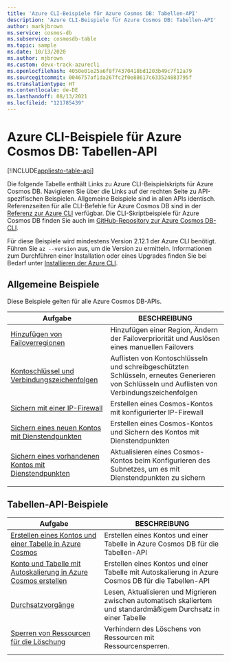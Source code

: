 ```yaml
---
title: 'Azure CLI-Beispiele für Azure Cosmos DB: Tabellen-API'
description: 'Azure CLI-Beispiele für Azure Cosmos DB: Tabellen-API'
author: markjbrown
ms.service: cosmos-db
ms.subservice: cosmosdb-table
ms.topic: sample
ms.date: 10/13/2020
ms.author: mjbrown
ms.custom: devx-track-azurecli
ms.openlocfilehash: 4050e01e25a6f8f74370418bd1203b49c7f12a79
ms.sourcegitcommit: 0046757af1da267fc2f0e88617c633524883795f
ms.translationtype: HT
ms.contentlocale: de-DE
ms.lasthandoff: 08/13/2021
ms.locfileid: "121785439"
---
```

# <a name="azure-cli-samples-for-azure-cosmos-db-table-api"></a>Azure CLI-Beispiele für Azure Cosmos DB: Tabellen-API
[!INCLUDE[appliesto-table-api](../includes/appliesto-table-api.md)]

Die folgende Tabelle enthält Links zu Azure CLI-Beispielskripts für Azure Cosmos DB. Navigieren Sie über die Links auf der rechten Seite zu API-spezifischen Beispielen. Allgemeine Beispiele sind in allen APIs identisch. Referenzseiten für alle CLI-Befehle für Azure Cosmos DB sind in der [Referenz zur Azure CLI](/cli/azure/cosmosdb) verfügbar. Die CLI-Skriptbeispiele für Azure Cosmos DB finden Sie auch im [GitHub-Repository zur Azure Cosmos DB-CLI](https://github.com/Azure-Samples/azure-cli-samples/tree/master/cosmosdb).

Für diese Beispiele wird mindestens Version 2.12.1 der Azure CLI benötigt. Führen Sie `az --version` aus, um die Version zu ermitteln. Informationen zum Durchführen einer Installation oder eines Upgrades finden Sie bei Bedarf unter [Installieren der Azure CLI](/cli/azure/install-azure-cli).

## <a name="common-samples"></a>Allgemeine Beispiele

Diese Beispiele gelten für alle Azure Cosmos DB-APIs.

|Aufgabe | BESCHREIBUNG |
|---|---|
| [Hinzufügen von Failoverregionen](../scripts/cli/common/regions.md?toc=%2fcli%2fazure%2ftoc.json) | Hinzufügen einer Region, Ändern der Failoverpriorität und Auslösen eines manuellen Failovers|
| [Kontoschlüssel und Verbindungszeichenfolgen](../scripts/cli/common/keys.md?toc=%2fcli%2fazure%2ftoc.json) | Auflisten von Kontoschlüsseln und schreibgeschützten Schlüsseln, erneutes Generieren von Schlüsseln und Auflisten von Verbindungszeichenfolgen|
| [Sichern mit einer IP-Firewall](../scripts/cli/common/ipfirewall.md?toc=%2fcli%2fazure%2ftoc.json)| Erstellen eines Cosmos-Kontos mit konfigurierter IP-Firewall|
| [Sichern eines neuen Kontos mit Dienstendpunkten](../scripts/cli/common/service-endpoints.md?toc=%2fcli%2fazure%2ftoc.json)| Erstellen eines Cosmos-Kontos und Sichern des Kontos mit Dienstendpunkten|
| [Sichern eines vorhandenen Kontos mit Dienstendpunkten](../scripts/cli/common/service-endpoints-ignore-missing-vnet.md?toc=%2fcli%2fazure%2ftoc.json)| Aktualisieren eines Cosmos-Kontos beim Konfigurieren des Subnetzes, um es mit Dienstendpunkten zu sichern|
|||

## <a name="table-api-samples"></a>Tabellen-API-Beispiele

|Aufgabe | BESCHREIBUNG |
|---|---|
| [Erstellen eines Kontos und einer Tabelle in Azure Cosmos](../scripts/cli/table/create.md?toc=%2fcli%2fazure%2ftoc.json)| Erstellen eines Kontos und einer Tabelle in Azure Cosmos DB für die Tabellen-API |
| [Konto und Tabelle mit Autoskalierung in Azure Cosmos erstellen](../scripts/cli/table/autoscale.md?toc=%2fcli%2fazure%2ftoc.json)| Erstellen eines Kontos und einer Tabelle mit Autoskalierung in Azure Cosmos DB für die Tabellen-API |
| [Durchsatzvorgänge](../scripts/cli/table/throughput.md?toc=%2fcli%2fazure%2ftoc.json) | Lesen, Aktualisieren und Migrieren zwischen automatisch skaliertem und standardmäßigem Durchsatz in einer Tabelle|
| [Sperren von Ressourcen für die Löschung](../scripts/cli/table/lock.md?toc=%2fcli%2fazure%2ftoc.json)| Verhindern des Löschens von Ressourcen mit Ressourcensperren.|
|||
